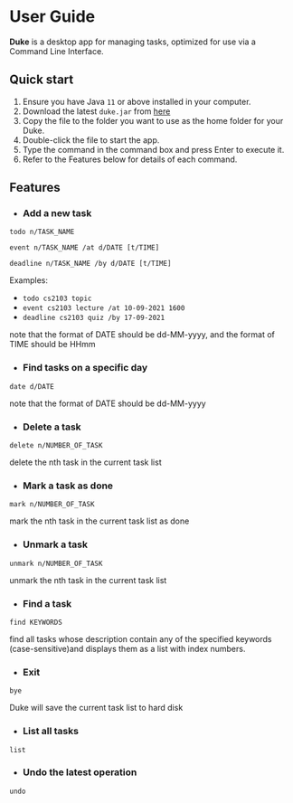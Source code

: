 # User Guide

**Duke** is a desktop app for managing tasks, optimized for use via a Command Line Interface.
## Quick start

1. Ensure you have Java `11` or above installed in your computer.
2. Download the latest `duke.jar` from [here](https://github.com/EvaderFati/ip/releases/tag/A-Release)
3. Copy the file to the folder you want to use as the home folder for your Duke.
4. Double-click the file to start the app.
5. Type the command in the command box and press Enter to execute it.
6. Refer to the Features below for details of each command.

## Features

* ### Add a new task
```
todo n/TASK_NAME
```
```
event n/TASK_NAME /at d/DATE [t/TIME]
```
```
deadline n/TASK_NAME /by d/DATE [t/TIME]
```
Examples:
* `todo cs2103 topic`
* `event cs2103 lecture /at 10-09-2021 1600`
* `deadline cs2103 quiz /by 17-09-2021`

note that the format of DATE should be dd-MM-yyyy,
and the format of TIME should be HHmm
* ### Find tasks on a specific day
```
date d/DATE
```
note that the format of DATE should be dd-MM-yyyy

* ### Delete a task
```
delete n/NUMBER_OF_TASK
```
delete the nth task in the current task list

* ### Mark a task as done
```
mark n/NUMBER_OF_TASK
```
mark the nth task in the current task list as done

* ### Unmark a task
```
unmark n/NUMBER_OF_TASK
```
unmark the nth task in the current task list

* ### Find a task
```
find KEYWORDS
```
find all tasks whose description contain any of the
specified keywords (case-sensitive)and displays
them as a list with index numbers.
* ### Exit
```
bye
```
Duke will save the current task list to hard disk

* ### List all tasks
```
list
```

* ### Undo the latest operation
```
undo
```